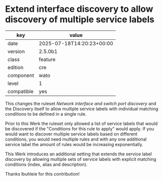 [//]: # (werk v2)
# Extend interface discovery to allow discovery of multiple service labels

key        | value
---------- | ---
date       | 2025-07-18T14:20:23+00:00
version    | 2.5.0b1
class      | feature
edition    | cre
component  | wato
level      | 1
compatible | yes

This changes the ruleset _Network interface and switch port discovery_ and the Discovery itself to allow multiple service labels
with individual matching conditions to be defined in a single rule.

Prior to this Werk the ruleset only allowed a list of service labels that would be discovered if the
"Conditions for this rule to apply" would apply.
If you would want to discover multiple service labels based on different conditions, you would need multiple
rules and with any one additional service label the amount of rules would be increasing exponentially.

This Werk introduces an additional setting that extends the service label discovery by allowing
multiple sets of service labels with explicit matching conditions (index, alias and description).

Thanks lbuhleie for this contribution!
